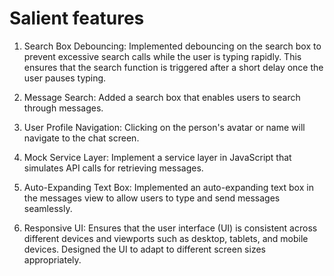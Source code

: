 # Salient features


1. Search Box Debouncing: Implemented debouncing on the search box to prevent excessive search calls while the user is typing rapidly. This ensures that the search function is triggered after a short delay once the user pauses typing.

2. Message Search: Added a search box that enables users to search through messages. 

3. User Profile Navigation: Clicking on the person's avatar or name will navigate to the chat screen.

4. Mock Service Layer: Implement a service layer in JavaScript that simulates API calls for retrieving messages. 

5. Auto-Expanding Text Box: Implemented an auto-expanding text box in the messages view to allow users to type and send messages seamlessly.

6. Responsive UI: Ensures that the user interface (UI) is consistent across different devices and viewports such as desktop, tablets, and mobile devices. Designed the UI to adapt to different screen sizes appropriately.
